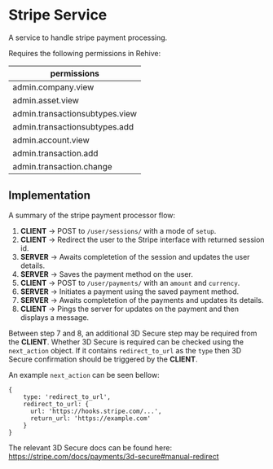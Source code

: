 # Stripe Service

A service to handle stripe payment processing.

Requires the following permissions in Rehive:

permissions |
---|
admin.company.view |
admin.asset.view |
admin.transactionsubtypes.view |
admin.transactionsubtypes.add |
admin.account.view |
admin.transaction.add |
admin.transaction.change |

## Implementation

A summary of the stripe payment processor flow:

1. **CLIENT** -> POST to `/user/sessions/` with a mode of `setup`.
2. **CLIENT** -> Redirect the user to the Stripe interface with returned session id.
3. **SERVER** -> Awaits completetion of the session and updates the user details.
4. **SERVER** -> Saves the payment method on the user.
5. **CLIENT** -> POST to `/user/payments/` with an `amount` and `currency`.
6. **SERVER** -> Initiates a payment using the saved payment method.
7. **SERVER** -> Awaits completetion of the payments and updates its details.
8. **CLIENT** -> Pings the server for updates on the payment and then displays a message.

Between step 7 and 8, an additional 3D Secure step may be required from the **CLIENT**. Whether 3D Secure is required can be checked using the `next_action` object. If it contains `redirect_to_url` as the `type` then 3D Secure confirmation should be triggered by the **CLIENT**.

An example `next_action` can be seen bellow:

```
{
    type: 'redirect_to_url',
    redirect_to_url: {
      url: 'https://hooks.stripe.com/...',
      return_url: 'https://example.com'
    }
}
```

The relevant 3D Secure docs can be found here: https://stripe.com/docs/payments/3d-secure#manual-redirect
